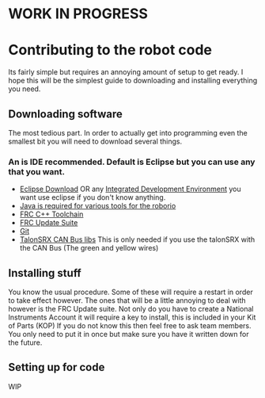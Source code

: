 # WORK IN PROGRESS

# Contributing to the robot code

Its fairly simple but requires an annoying amount of setup to get ready. I hope this will be the simplest guide to downloading and installing everything you need.

## Downloading software

The most tedious part. In order to actually get into programming even the smallest bit you will need to download several things.

### An is IDE recommended. Default is Eclipse but you can use any that you want.
* [Eclipse Download](https://www.eclipse.org/downloads/) OR any [Integrated Development Environment](http://bfy.tw/Gu0j) you want use eclipse if you don't know anything.
* [Java is required for various tools for the roborio](http://www.oracle.com/technetwork/java/javase/downloads/jdk8-downloads-2133151.html)
* [FRC C++ Toolchain](http://first.wpi.edu/FRC/roborio/toolchains/)
* [FRC Update Suite](http://www.ni.com/download/first-robotics-software-2017/7183/en/)
* [Git](https://git-scm.com/downloads)
* [TalonSRX CAN Bus libs](http://www.ctr-electronics.com/talon-srx.html#product_tabs_technical_resources) This is only needed if you use the talonSRX with the CAN Bus (The green and yellow wires)

## Installing stuff

You know the usual procedure. Some of these will require a restart in order to take effect however. The ones that will be a little annoying to deal with however is the FRC Update suite. Not only do you have to create a National Instruments Account it will require a key to install, this is included in your Kit of Parts (KOP) If you do not know this then feel free to ask team members. You only need to put it in once but make sure you have it written down for the future.

## Setting up for code
WIP

